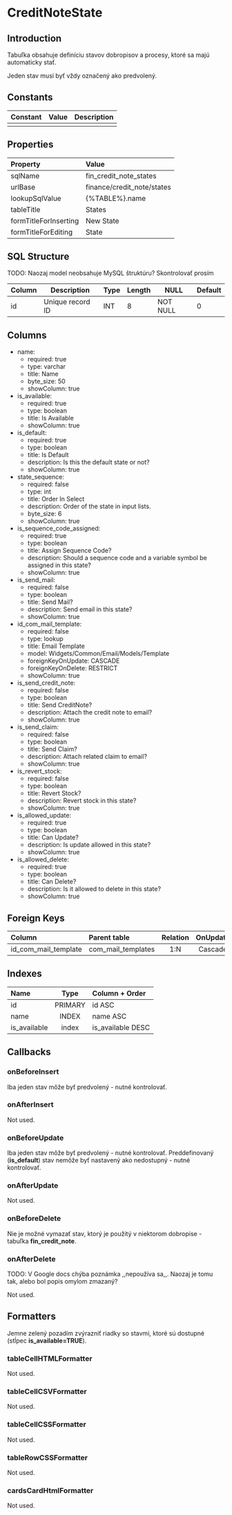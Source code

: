 # CreditNoteState

## Introduction

Tabuľka obsahuje definíciu stavov dobropisov a procesy, ktoré sa majú automaticky stať.

Jeden stav musí byť vždy označený ako predvolený.

## Constants

| Constant | Value | Description |
| -------- | ----- | ----------- |
|          |       |             |

## Properties

| Property              | Value                      |
| :-------------------- | :------------------------- |
| sqlName               | fin_credit_note_states     |
| urlBase               | finance/credit_note/states |
| lookupSqlValue        | {%TABLE%}.name             |
| tableTitle            | States                     |
| formTitleForInserting | New State                  |
| formTitleForEditing   | State                      |

## SQL Structure

TODO: Naozaj model neobsahuje MySQL štruktúru? Skontrolovať prosím

| Column | Description      | Type | Length | NULL     | Default |
| ------ | ---------------- | ---- | ------ | -------- | ------- |
| id     | Unique record ID | INT  | 8      | NOT NULL | 0       |

## Columns

* name:
    * required: true
    * type: varchar
    * title: Name
    * byte_size: 50
    * showColumn: true
* is_available:
    * required: true
    * type: boolean
    * title: Is Available
    * showColumn: true
* is_default:
    * required: true
    * type: boolean
    * title: Is Default
    * description: Is this the default state or not?
    * showColumn: true
* state_sequence:
    * required: false
    * type: int
    * title: Order In Select
    * description: Order of the state in input lists.
    * byte_size: 6
    * showColumn: true
* is_sequence_code_assigned:
    * required: true
    * type: boolean
    * title: Assign Sequence Code?
    * description: Should a sequence code and a variable symbol be assigned in this state?
    * showColumn: true
* is_send_mail:
    * required: false
    * type: boolean
    * title: Send Mail?
    * description: Send email in this state?
    * showColumn: true
* id_com_mail_template:
    * required: false
    * type: lookup
    * title: Email Template
    * model: Widgets/Common/Email/Models/Template
    * foreignKeyOnUpdate: CASCADE
    * foreignKeyOnDelete: RESTRICT
    * showColumn: true
* is_send_credit_note:
    * required: false
    * type: boolean
    * title: Send CreditNote?
    * description: Attach the credit note to email?
    * showColumn: true
* is_send_claim:
    * required: false
    * type: boolean
    * title: Send Claim?
    * description: Attach related claim to email?
    * showColumn: true
* is_revert_stock:
    * required: false
    * type: boolean
    * title: Revert Stock?
    * description: Revert stock in this state?
    * showColumn: true
* is_allowed_update:
    * required: true
    * type: boolean
    * title: Can Update?
    * description: Is update allowed in this state?
    * showColumn: true
* is_allowed_delete:
    * required: true
    * type: boolean
    * title: Can Delete?
    * description: Is it allowed to delete in this state?
    * showColumn: true

## Foreign Keys

| Column               | Parent table       | Relation | OnUpdate | OnDelete |
| :------------------- | :----------------- | :------: | :------: | :------: |
| id_com_mail_template | com_mail_templates | 1:N      | Cascade  | Restrict |

## Indexes

| Name         | Type    | Column + Order    |
| :----------- | :-----: | :---------------- |
| id           | PRIMARY | id ASC            |
| name         | INDEX   | name ASC          |
| is_available | index   | is_available DESC |

## Callbacks

### onBeforeInsert

Iba jeden stav môže byť predvolený - nutné kontrolovať.

### onAfterInsert

Not used.

### onBeforeUpdate

Iba jeden stav môže byť predvolený - nutné kontrolovať.
Preddefinovaný (**is_default**) stav nemôže byť nastavený ako nedostupný - nutné kontrolovať.

### onAfterUpdate

Not used.

### onBeforeDelete

Nie je možné vymazať stav, ktorý je použitý v niektorom dobropise - tabuľka **fin_credit_note**.

### onAfterDelete

TODO: V Google docs chýba poznámka ,,nepoužíva sa,,. Naozaj je tomu tak, alebo bol popis omylom zmazaný?

Not used.

## Formatters

Jemne zelený pozadím zvýrazniť riadky so stavmi, ktoré sú dostupné (stĺpec **is_available=TRUE**).

### tableCellHTMLFormatter

Not used.

### tableCellCSVFormatter

Not used.

### tableCellCSSFormatter

Not used.

### tableRowCSSFormatter

Not used.

### cardsCardHtmlFormatter

Not used.
